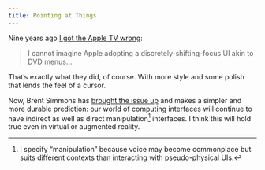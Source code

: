 ```yaml
---
title: Pointing at Things
---
```


Nine years ago [I got the Apple TV wrong](https://hans.gerwitz.com/2010/08/29/pointing-at-tv.html):

> I cannot imagine Apple adopting a discretely-shifting-focus UI akin to DVD menus…

That’s exactly what they did, of course. With more style and some polish that lends the feel of a cursor.

Now, Brent Simmons has [brought the issue up](https://inessential.com/2019/06/26/direct_and_indirect_interfaces) and makes a simpler and more durable prediction: our world of computing interfaces will continue to have indirect as well as direct manipulation[^manual] interfaces. I think this will hold true even in virtual or augmented reality.

[^manual]: I specify “manipulation” because voice may become commonplace but suits different contexts than interacting with pseudo-physical UIs.